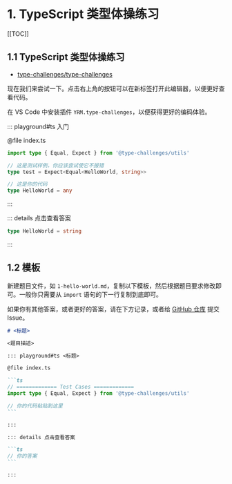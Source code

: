 # 1. TypeScript 类型体操练习

[[TOC]]

## 1.1 TypeScript 类型体操练习

- [type-challenges/type-challenges](https://github.com/type-challenges/type-challenges)

现在我们来尝试一下。点击右上角的按钮可以在新标签打开此编辑器，以便更好查看代码。

在 VS Code 中安装插件 `YRM.type-challenges`，以便获得更好的编码体验。

::: playground#ts 入门

@file index.ts

```ts
import type { Equal, Expect } from '@type-challenges/utils'

// 这是测试样例，你应该尝试使它不报错
type test = Expect<Equal<HelloWorld, string>>

// 这是你的代码
type HelloWorld = any
```

:::

::: details 点击查看答案

```ts
type HelloWorld = string
```

:::

## 1.2 模板

新建题目文件，如 `1-hello-world.md`，复制以下模板，然后根据题目要求修改即可。一般你只需要从 `import` 语句的下一行复制到底即可。

如果你有其他答案，或者更好的答案，请在下方记录，或者给 [GitHub 仓库](https://github.com/type-challenges/type-challenges) 提交 Issue。

````markdown
# <标题>

<题目描述>

::: playground#ts <标题>

@file index.ts

```ts
// ============= Test Cases =============
import type { Equal, Expect } from '@type-challenges/utils'

// 你的代码粘贴到这里
```

:::

::: details 点击查看答案

```ts
// 你的答案
```

:::
````
